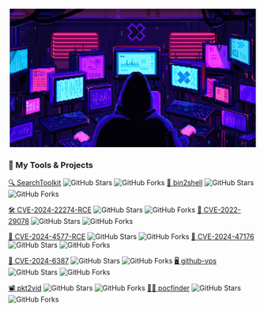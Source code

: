<p align="center">
  <img src="mode.gif" alt="mode">
</p>


### 🔧 My Tools & Projects

[🔍 SearchToolkit](https://github.com/l0n3m4n/SearchToolkit) ![GitHub Stars](https://img.shields.io/github/stars/l0n3m4n/SearchToolkit?style=social) ![GitHub Forks](https://img.shields.io/github/forks/l0n3m4n/SearchToolkit?style=social) [🧬 bin2shell](https://github.com/l0n3m4n/bin2shell) ![GitHub Stars](https://img.shields.io/github/stars/l0n3m4n/bin2shell?style=social) ![GitHub Forks](https://img.shields.io/github/forks/l0n3m4n/bin2shell?style=social)

[🛠️ CVE-2024-22274-RCE](https://github.com/l0n3m4n/CVE-2024-22274-RCE) ![GitHub Stars](https://img.shields.io/github/stars/l0n3m4n/CVE-2024-22274-RCE?style=social) ![GitHub Forks](https://img.shields.io/github/forks/l0n3m4n/CVE-2024-22274-RCE?style=social)  [🚨 CVE-2022-29078](https://github.com/l0n3m4n/CVE-2022-29078) ![GitHub Stars](https://img.shields.io/github/stars/l0n3m4n/CVE-2022-29078?style=social) ![GitHub Forks](https://img.shields.io/github/forks/l0n3m4n/CVE-2022-29078?style=social)

[🚨 CVE-2024-4577-RCE](https://github.com/l0n3m4n/CVE-2024-4577-RCE) ![GitHub Stars](https://img.shields.io/github/stars/l0n3m4n/CVE-2024-4577-RCE?style=social) ![GitHub Forks](https://img.shields.io/github/forks/l0n3m4n/CVE-2024-4577-RCE?style=social) [🚨 CVE-2024-47176](https://github.com/l0n3m4n/CVE-2024-47176) ![GitHub Stars](https://img.shields.io/github/stars/l0n3m4n/CVE-2024-47176?style=social) ![GitHub Forks](https://img.shields.io/github/forks/l0n3m4n/CVE-2024-47176?style=social)

[🚨 CVE-2024-6387](https://github.com/l0n3m4n/CVE-2024-6387) ![GitHub Stars](https://img.shields.io/github/stars/l0n3m4n/CVE-2024-6387?style=social) ![GitHub Forks](https://img.shields.io/github/forks/l0n3m4n/CVE-2024-6387?style=social) [🖥️ github-vps](https://github.com/l0n3m4n/github-vps) ![GitHub Stars](https://img.shields.io/github/stars/l0n3m4n/github-vps?style=social) ![GitHub Forks](https://img.shields.io/github/forks/l0n3m4n/github-vps?style=social)

[📽️ pkt2vid](https://github.com/l0n3m4n/pkt2vid) ![GitHub Stars](https://img.shields.io/github/stars/l0n3m4n/pkt2vid?style=social) ![GitHub Forks](https://img.shields.io/github/forks/l0n3m4n/pkt2vid?style=social) [🕵️‍♂️ pocfinder](https://github.com/l0n3m4n/pocfinder) ![GitHub Stars](https://img.shields.io/github/stars/l0n3m4n/pocfinder?style=social) ![GitHub Forks](https://img.shields.io/github/forks/l0n3m4n/pocfinder?style=social)
